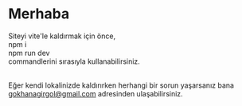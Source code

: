 # Merhaba

Siteyi vite'le kaldırmak için önce,<br />
npm i <br />
npm run dev<br />
commandlerini sırasıyla kullanabilirsiniz.<br /><br />

Eğer kendi lokalinizde kaldırırken herhangi bir sorun yaşarsanız bana gokhanagirgol@gmail.com adresinden ulaşabilirsiniz.<br />
